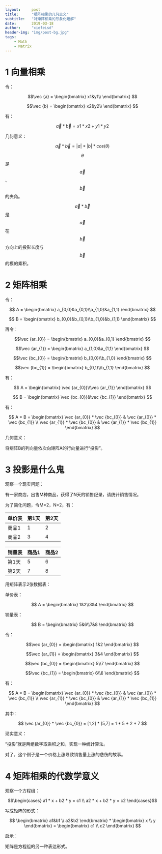 ```yaml
---
layout:     post
title:      "矩阵相乘的几何意义"
subtitle:   "对矩阵相乘的形象化理解"
date:       2019-03-18
author:     "xiefeisd"
header-img: "img/post-bg.jpg"
tags:
    - Math
    - Matrix
---
```


# 1 向量相乘

令：

$$\vec {a} = \begin{bmatrix} x1&y1\\ \end{bmatrix} $$

$$\vec {b} = \begin{bmatrix} x2&y2\\ \end{bmatrix} $$

有：

$$\vec {a} * \vec {b} = x1 * x2 + y1 * y2 $$

几何意义：

$$\vec {a} * \vec {b} = |a|*|b|*cos(\theta)$$

$$\theta$$是$$\vec {a}$$、$$\vec {b}$$的夹角。

$$\vec {a} * \vec {b}$$是$$\vec {a}$$在$$\vec {b}$$方向上的投影长度与$$\vec {b}$$的模的乘积。

# 2 矩阵相乘

令：

$$ A = \begin{bmatrix} a_{0,0}&a_{0,1}\\a_{1,0}&a_{1,1} \end{bmatrix} $$

$$ B = \begin{bmatrix} b_{0,0}&b_{0,1}\\b_{1,0}&b_{1,1} \end{bmatrix} $$


再令：

$$\vec {ar_{0}} = \begin{bmatrix} a_{0,0}&a_{0,1} \end{bmatrix} $$

$$\vec {ar_{1}} = \begin{bmatrix} a_{1,0}&a_{1,1} \end{bmatrix} $$

$$\vec {bc_{0}} = \begin{bmatrix} b_{0,0}\\b_{1,0} \end{bmatrix} $$

$$\vec {bc_{1}} = \begin{bmatrix} b_{0,1}\\b_{1,1} \end{bmatrix} $$

有：

$$ A = \begin{bmatrix} \vec {ar_{0}}\\\vec {ar_{1}} \end{bmatrix} $$

$$ B = \begin{bmatrix} \vec {bc_{0}}&\vec {bc_{1}} \end{bmatrix} $$

有：

$$ A * B = \begin{bmatrix} \vec {ar_{0}} * \vec {bc_{0}} & \vec {ar_{0}} * \vec {bc_{1}} \\ 
           \vec {ar_{1}} * \vec {bc_{0}} & \vec {ar_{1}} * \vec {bc_{1}} \end{bmatrix} $$

几何意义：

将矩阵B的列向量依次向矩阵A的行向量进行“投影”。

# 3 投影是什么鬼

观察一个现实问题：

有一家商店，出售M种商品，获得了N天的销售纪录，请统计销售情况。

为了简化问题，令M=2，N=2，有：

单价表 | 第1天 | 第2天
----|----|----
商品1 | 1 | 2
商品2 | 3 | 4

销量表 | 商品1 | 商品2
----|----|----
第1天 | 5 | 6
第2天 | 7 | 8

用矩阵表示2张数据表：

单价表：

$$ A = \begin{bmatrix} 1&2\\3&4 \end{bmatrix} $$

销量表：

$$ B = \begin{bmatrix} 5&6\\7&8 \end{bmatrix} $$

令：

$$\vec {ar_{0}} = \begin{bmatrix} 1&2 \end{bmatrix} $$

$$\vec {ar_{1}} = \begin{bmatrix} 3&4 \end{bmatrix} $$

$$\vec {bc_{0}} = \begin{bmatrix} 5\\7 \end{bmatrix} $$

$$\vec {bc_{1}} = \begin{bmatrix} 6\\8 \end{bmatrix} $$

有：

$$ A * B = \begin{bmatrix} \vec {ar_{0}} * \vec {bc_{0}} & \vec {ar_{0}} * \vec {bc_{1}} \\ 
           \vec {ar_{1}} * \vec {bc_{0}} & \vec {ar_{1}} * \vec {bc_{1}} \end{bmatrix} $$

其中：

$$ \vec {ar_{0}} * \vec {bc_{0}} = [1,2] * [5,7] = 1 * 5 + 2 * 7 $$

现实意义：

“投影”就是两组数字取乘积之和，实现一种统计算法。

对了，这个例子是一个价格上涨导致销售量上涨的悲伤的故事。

# 4 矩阵相乘的代数学意义

观察一个方程组：

$$\begin{cases} a1 * x + b2 * y = c1 \\ a2 * x + b2 * y = c2 \end{cases}$$

写成矩阵的形式：

$$ \begin{bmatrix} a1&b1 \\ a2&b2 \end{bmatrix} * \begin{bmatrix} x \\ y \end{bmatrix} = \begin{bmatrix} c1 \\ c2 \end{bmatrix} $$

启示：

矩阵是方程组的另一种表达形式。


